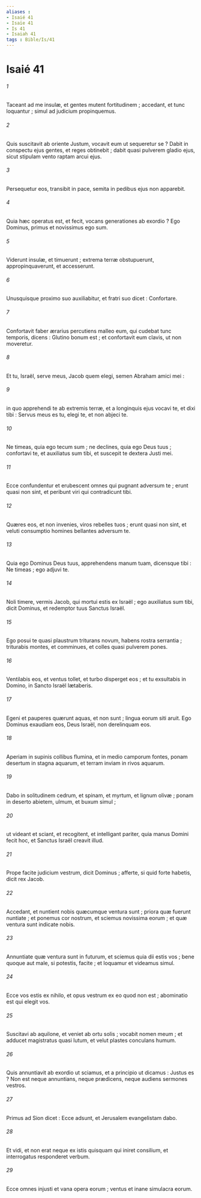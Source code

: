 ```yaml
---
aliases : 
- Isaié 41
- Isaïe 41
- Is 41
- Isaiah 41
tags : Bible/Is/41
---
```


# Isaié 41

###### 1
Taceant ad me insulæ, et gentes mutent fortitudinem ; accedant, et tunc loquantur ; simul ad judicium propinquemus.
###### 2
Quis suscitavit ab oriente Justum, vocavit eum ut sequeretur se ? Dabit in conspectu ejus gentes, et reges obtinebit ; dabit quasi pulverem gladio ejus, sicut stipulam vento raptam arcui ejus.
###### 3
Persequetur eos, transibit in pace, semita in pedibus ejus non apparebit.
###### 4
Quia hæc operatus est, et fecit, vocans generationes ab exordio ? Ego Dominus, primus et novissimus ego sum.
###### 5
Viderunt insulæ, et timuerunt ; extrema terræ obstupuerunt, appropinquaverunt, et accesserunt.
###### 6
Unusquisque proximo suo auxiliabitur, et fratri suo dicet : Confortare.
###### 7
Confortavit faber ærarius percutiens malleo eum, qui cudebat tunc temporis, dicens : Glutino bonum est ; et confortavit eum clavis, ut non moveretur.
###### 8
Et tu, Israël, serve meus, Jacob quem elegi, semen Abraham amici mei :
###### 9
in quo apprehendi te ab extremis terræ, et a longinquis ejus vocavi te, et dixi tibi : Servus meus es tu, elegi te, et non abjeci te.
###### 10
Ne timeas, quia ego tecum sum ; ne declines, quia ego Deus tuus ; confortavi te, et auxiliatus sum tibi, et suscepit te dextera Justi mei.
###### 11
Ecce confundentur et erubescent omnes qui pugnant adversum te ; erunt quasi non sint, et peribunt viri qui contradicunt tibi.
###### 12
Quæres eos, et non invenies, viros rebelles tuos ; erunt quasi non sint, et veluti consumptio homines bellantes adversum te.
###### 13
Quia ego Dominus Deus tuus, apprehendens manum tuam, dicensque tibi : Ne timeas ; ego adjuvi te.
###### 14
Noli timere, vermis Jacob, qui mortui estis ex Israël ; ego auxiliatus sum tibi, dicit Dominus, et redemptor tuus Sanctus Israël.
###### 15
Ego posui te quasi plaustrum triturans novum, habens rostra serrantia ; triturabis montes, et comminues, et colles quasi pulverem pones.
###### 16
Ventilabis eos, et ventus tollet, et turbo disperget eos ; et tu exsultabis in Domino, in Sancto Israël lætaberis.
###### 17
Egeni et pauperes quærunt aquas, et non sunt ; lingua eorum siti aruit. Ego Dominus exaudiam eos, Deus Israël, non derelinquam eos.
###### 18
Aperiam in supinis collibus flumina, et in medio camporum fontes, ponam desertum in stagna aquarum, et terram inviam in rivos aquarum.
###### 19
Dabo in solitudinem cedrum, et spinam, et myrtum, et lignum olivæ ; ponam in deserto abietem, ulmum, et buxum simul ;
###### 20
ut videant et sciant, et recogitent, et intelligant pariter, quia manus Domini fecit hoc, et Sanctus Israël creavit illud.
###### 21
Prope facite judicium vestrum, dicit Dominus ; afferte, si quid forte habetis, dicit rex Jacob.
###### 22
Accedant, et nuntient nobis quæcumque ventura sunt ; priora quæ fuerunt nuntiate ; et ponemus cor nostrum, et sciemus novissima eorum ; et quæ ventura sunt indicate nobis.
###### 23
Annuntiate quæ ventura sunt in futurum, et sciemus quia dii estis vos ; bene quoque aut male, si potestis, facite ; et loquamur et videamus simul.
###### 24
Ecce vos estis ex nihilo, et opus vestrum ex eo quod non est ; abominatio est qui elegit vos.
###### 25
Suscitavi ab aquilone, et veniet ab ortu solis ; vocabit nomen meum ; et adducet magistratus quasi lutum, et velut plastes conculans humum.
###### 26
Quis annuntiavit ab exordio ut sciamus, et a principio ut dicamus : Justus es ? Non est neque annuntians, neque prædicens, neque audiens sermones vestros.
###### 27
Primus ad Sion dicet : Ecce adsunt, et Jerusalem evangelistam dabo.
###### 28
Et vidi, et non erat neque ex istis quisquam qui iniret consilium, et interrogatus responderet verbum.
###### 29
Ecce omnes injusti et vana opera eorum ; ventus et inane simulacra eorum.
